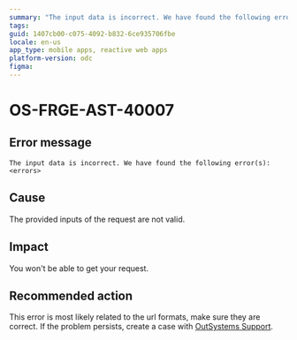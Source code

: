 ```yaml
---
summary: "The input data is incorrect. We have found the following error(s): <errors>"
tags: 
guid: 1407cb00-c075-4092-b832-6ce935706fbe
locale: en-us
app_type: mobile apps, reactive web apps
platform-version: odc
figma:
---
```


# OS-FRGE-AST-40007

## Error message

`The input data is incorrect. We have found the following error(s): <errors>`

## Cause

The provided inputs of the request are not valid.

## Impact

You won't be able to get your request.

## Recommended action

This error is most likely related to the url formats, make sure they are correct.
If the problem persists, create a case with [OutSystems Support](https://www.outsystems.com/support/portal/open-support-case?ErrorCode=OS-FRGE-AST-40007).

